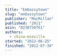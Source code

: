 ```yaml
---
title: "Embassytown"
slug: "embassytown"
publisher: "MacMillan"
published: "2011"
asin: "0230750761"
authors:
  - china-mieville
started: "2012-06-25"
finished: "2012-07-30"
---
```

